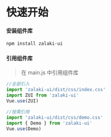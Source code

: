 # 快速开始

#### 安装组件库

```bash
npm install zalaki-ui
```

#### 引用组件库

> 在 main.js 中引用组件库

```javascript
//全部引入
import 'zalaki-ui/dist/css/index.css'
import ZUI from 'zalaki-ui'
Vue.use(ZUI)

//按需引用
import 'zalaki-ui/dist/css/demo.css'
import { Demo } from 'zalaki-ui'
Vue.use(Demo)
```
